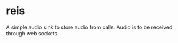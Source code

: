 # reis

A simple audio sink to store audio from calls.  Audio is to be received through web sockets.
